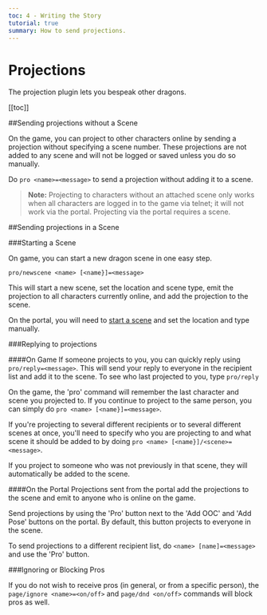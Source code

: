 ```yaml
---
toc: 4 - Writing the Story
tutorial: true
summary: How to send projections.
---
```

# Projections

The projection plugin lets you bespeak other dragons.

[[toc]]

##Sending projections without a Scene

On the game, you can project to other characters online by sending a projection without specifying a scene number. These projections are not added to any scene and will not be logged or saved unless you do so manually.

Do `pro <name>=<message>` to send a projection without adding it to a scene.

> **Note:** Projecting to characters without an attached scene only works when all characters are logged in to the game via telnet; it will not work via the portal. Projecting via the portal requires a scene.

##Sending projections in a Scene

###Starting a Scene

On game, you can start a new dragon scene in one easy step.

`pro/newscene <name> [<name}]=<message>`

This will start a new scene, set the location and scene type, emit the projection to all characters currently online, and add the projection to the scene.

On the portal, you will need to [start a scene](/help/scenes_tutorial#starting-a-scene) and set the location and type manually.

###Replying to projections

####On Game
If someone projects to you, you can quickly reply using `pro/reply=<message>`. This will send your reply to everyone in the recipient list and add it to the scene. To see who last projected to you, type `pro/reply`

On the game, the 'pro' command will remember the last character and scene you projected to. If you continue to project to the same person, you can simply do `pro <name> [<name}]=<message>`.

If you're projecting to several different recipients or to several different scenes at once, you'll need to specify who you are projecting to and what scene it should be added to by doing `pro <name> [<name}]/<scene>=<message>`.

If you project to someone who was not previously in that scene, they will automatically be added to the scene.

####On the Portal
Projections sent from the portal add the projections to the scene and emit to anyone who is online on the game.

Send projections by using the 'Pro' button next to the 'Add OOC' and 'Add Pose' buttons on the portal. By default, this button projects to everyone in the scene.

To send projections to a different recipient list, do `<name> [name]=<message>` and use the 'Pro' button.

###Ignoring or Blocking Pros

If you do not wish to receive pros (in general, or from a specific person), the `page/ignore <name>=<on/off>` and `page/dnd <on/off>` commands will block pros as well.
